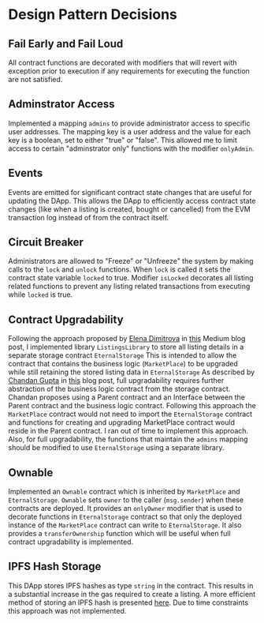 # Design Pattern Decisions

## Fail Early and Fail Loud
All contract functions are decorated with modifiers that will revert with  exception prior to execution if any requirements for executing the function are not satisfied.

## Adminstrator Access
Implemented a mapping ```admins``` to provide administrator access to specific user addresses.  The mapping key is a user address and the value for each key is a boolean, set to either "true" or "false".  This allowed me to limit access to certain "adminstrator only" functions with the modifier ```onlyAdmin```.

## Events
Events are emitted for significant contract state changes that are useful for updating the DApp.  This allows the DApp to efficiently access contract state changes (like when a listing is created, bought or cancelled) from the EVM transaction log instead of from the contract itself.

## Circuit Breaker
Administrators are allowed to "Freeze" or "Unfreeze" the system by making calls to the ```lock``` and ```unlock``` functions.  When ```lock``` is called it sets the contract state variable ```locked``` to true.  Modifier ```isLocked``` decorates all listing related functions to prevent any listing related transactions from executing while ```locked``` is true.

## Contract Upgradability
Following the approach proposed by [Elena Dimitrova](https://blog.colony.io/@elena_di) in [this](https://blog.colony.io/writing-upgradeable-contracts-in-solidity-6743f0eecc88) Medium blog post, I implemented library ```ListingsLibrary``` to store all listing details in a separate storage contract ```EternalStorage```  This is intended to allow the contract that contains the business logic (```MarketPlace```) to be upgraded while still retaining the stored listing data in ```EternalStorage```  As described by [Chandan Gupta](https://medium.com/@nrchandan) in [this](https://medium.com/@nrchandan/interfaces-make-your-solidity-contracts-upgradeable-74cd1646a717) blog post, full upgradability requires further abstraction of the business logic contract from the storage contract.  Chandan proposes using a Parent contract and an Interface between the Parent contract and the business logic contract. Following this approach the ```MarketPlace``` contract would not need to import the ```EternalStorage``` contract and functions for creating and upgrading MarketPlace contract would reside in the Parent contract.  I ran out of time to implement this approach.  Also, for full upgradability, the functions that maintain the ```admins``` mapping should be modified to use ```EternalStorage``` using a separate library. 

## Ownable
Implemented an ```Ownable``` contract which is inherited by ```MarketPlace``` and ```EternalStorage```. ```Ownable``` sets ```owner``` to the caller (```msg.sender```) when these contracts are deployed. It provides an ```onlyOwner``` modifier that is used to decorate functions in ```EternalStorage``` contract so that only the deployed instance of the ```MarketPlace``` contract can write to ```EternalStorage```.  It also provides a ```transferOwnership``` function which will be useful when full contract upgradability is implemented.

## IPFS Hash Storage
This DApp stores IPFS hashes as type ```string``` in the contract.  This results in a substantial increase in the gas required to create a listing.  A more efficient method of storing an IPFS hash is presented [here](https://github.com/saurfang/ipfs-multihash-on-solidity).  Due to time constraints this approach was not implemented.